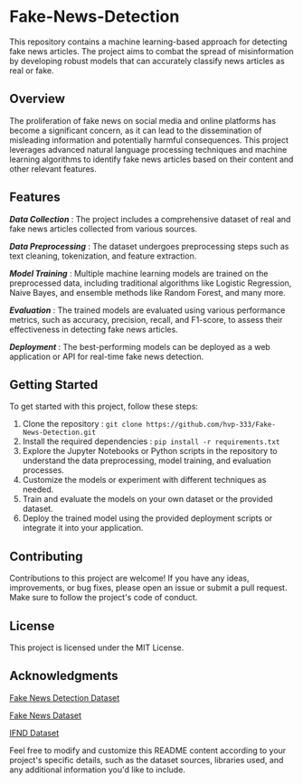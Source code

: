 # **Fake-News-Detection**
This repository contains a machine learning-based approach for detecting fake news articles. The project aims to combat the spread of misinformation by developing robust models that can accurately classify news articles as real or fake.

## **Overview**

The proliferation of fake news on social media and online platforms has become a significant concern, as it can lead to the dissemination of misleading information and potentially harmful consequences. This project leverages advanced natural language processing techniques and machine learning algorithms to identify fake news articles based on their content and other relevant features.

## **Features**

**_Data Collection_** : The project includes a comprehensive dataset of real and fake news articles collected from various sources.

**_Data Preprocessing_** : The dataset undergoes preprocessing steps such as text cleaning, tokenization, and feature extraction.

**_Model Training_** : Multiple machine learning models are trained on the preprocessed data, including traditional algorithms like Logistic Regression, Naive Bayes, and ensemble methods like Random Forest, and many more.

**_Evaluation_** : The trained models are evaluated using various performance metrics, such as accuracy, precision, recall, and F1-score, to assess their effectiveness in detecting fake news articles.

**_Deployment_** : The best-performing models can be deployed as a web application or API for real-time fake news detection.

## **Getting Started**

To get started with this project, follow these steps:

1.  Clone the repository : `git clone https://github.com/hvp-333/Fake-News-Detection.git`
2.  Install the required dependencies : `pip install -r requirements.txt`
3.  Explore the Jupyter Notebooks or Python scripts in the repository to understand the data preprocessing, model training, and evaluation processes.
4.  Customize the models or experiment with different techniques as needed.
5.  Train and evaluate the models on your own dataset or the provided dataset.
6.  Deploy the trained model using the provided deployment scripts or integrate it into your application.

## **Contributing**

Contributions to this project are welcome! If you have any ideas, improvements, or bug fixes, please open an issue or submit a pull request. Make sure to follow the project's code of conduct.

## **License**

This project is licensed under the MIT License.

## **Acknowledgments**

[Fake News Detection Dataset](https://www.kaggle.com/datasets/emineyetm/fake-news-detection-datasets)

[Fake News Dataset](https://www.kaggle.com/datasets/sonalgarg174/ifnd-dataset)

[IFND Dataset](https://www.kaggle.com/code/imbikramsaha/99-accuracy-on-fake-news-dataset/input)

Feel free to modify and customize this README content according to your project's specific details, such as the dataset sources, libraries used, and any additional information you'd like to include.
